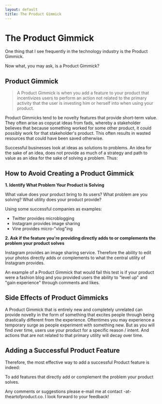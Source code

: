 ```yaml
---
layout: default
title: The Product Gimmick
---
```


The Product Gimmick
===================

One thing that I see frequently in the technology industry
is the Product Gimmick.

Now what, you may ask, is a Product Gimmick?

Product Gimmick
---------------

> A Product Gimmick is when you add a feature to your product
> that incentivizes users to perform an action not related to the
> primary activity that the user is investing him or herself into
> when using your product.

Product Gimmicks tend to be novelty features that provide short-term
value. They often arise as copycat ideas from fads, whereby a stakeholder
believes that because something worked for some other product, it could
possibly work for that stakeholder's product. This often results in wasted
resources that could have been saved otherwise.

Successful businesses look at ideas as solutions to problems. An idea for the
sake of an idea, does not provide as much of a strategy and path to value
as an idea for the sake of solving a problem. Thus:

How to Avoid Creating a Product Gimmick
---------------------------------------

**1. Identify What Problem Your Product is Solving**

What value does your product bring to its users? What problem are you solving?
What utility does your product provide?

Using some successful companies as examples:

*  Twitter provides microblogging
*  Instagram provides image sharing
*  Vine provides micro-"vlog"ing

**2. Ask if the feature you're providing directly adds to or complements the problem your product solves**

Instagram provides an image sharing service. Therefore the ability to edit
your photos directly adds or complements to what the central utility of Instagram provides.

An example of a Product Gimmick that would fail this test is if your product were a fashion blog
and you provided users the ability to "level up" and "gain experience" through comments and likes.

Side Effects of Product Gimmicks
--------------------------------

A Product Gimmick that is entirely new and completely unrelated can provide novelty in the form
of something that excites people through being drastically different from the experience. Oftentimes
you may experience a temporary surge as people experiment with something new. But as you will find
over time, users use your product for a specific reason / intent. And actions that are not related
to that primary utility will decay over time.

Adding a Successful Product Feature
-----------------------------------

Therefore, the most effective way to add a successful Product feature is indeed:

To add features that directly add or complement the problem your product solves.

Any comments or suggestions please e-mail me at contact -at- theartofproduct.co.
I look forward to your feedback!